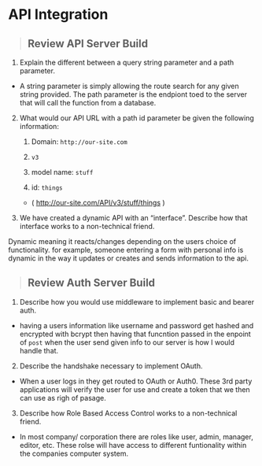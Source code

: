 # **API Integration**

> ## Review API Server Build

1. Explain the different between a query string parameter and a path parameter.

- A string parameter is simply allowing the route search for any given string provided. The path parameter is the endpiont toed to the server that will call the function from a database.

2. What would our API URL with a path id parameter be given the following information:

   1. Domain: `http://our-site.com`

   2. `v3`

   3. model name: `stuff`

   4. id: `things`

   - ( http://our-site.com/API/v3/stuff/things )

3. We have created a dynamic API with an “interface”. Describe how that interface works to a non-technical friend.

Dynamic meaning it reacts/changes depending on the users choice of functionality. for example, someone entering a form with personal info is dynamic in the way it updates or creates and sends information to the api.

> ## Review Auth Server Build

1. Describe how you would use middleware to implement basic and bearer auth.

- having a users information like username and password get hashed and encrypted with bcrypt then having that funcntion passed in the enpoint of `post` when the user send given info to our server is how I would handle that.

2. Describe the handshake necessary to implement OAuth.

- When a user logs in they get routed to OAuth or Auth0. These 3rd party applications will verify the user for use and create a token that we then can use as righ of pasage.

3. Describe how Role Based Access Control works to a non-technical friend.

- In most company/ corporation there are roles like user, admin, manager, editor, etc. These rolse will have access to different funtionality within the companies computer system.
